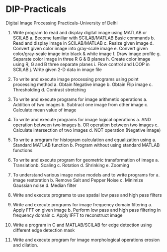 # DIP-Practicals
Digital Image Processing Practicals-University of Delhi


1. Write program to read and display digital image using MATLAB or SCILAB
a. Become familiar with SCILAB/MATLAB Basic commands
b. Read and display image in SCILAB/MATLAB
c. Resize given image
d. Convert given color image into gray-scale image
e. Convert given color/gray-scale image into black & white image
f. Draw image profile
g. Separate color image in three R G & B planes
h. Create color image using R, G and B three separate planes
i. Flow control and LOOP in SCILAB
j. Write given 2-D data in image file

2. To write and execute image processing programs using point processing method
a. Obtain Negative image
b. Obtain Flip image
c. Thresholding
d. Contrast stretching

3. To write and execute programs for image arithmetic operations
a. Addition of two images
b. Subtract one image from other image
c. Calculate mean value of image

4. To write and execute programs for image logical operations
a. AND operation between two images
b. OR operation between two images
c. Calculate intersection of two images
d. NOT operation (Negative image)

5. To write a program for histogram calculation and equalization using
a. Standard MATLAB function
b. Program without using standard MATLAB functions

6. To write and execute program for geometric transformation of image
a. Translationb. Scaling
c. Rotation
d. Shrinking
e. Zooming

7. To understand various image noise models and to write programs for
a. image restoration
b. Remove Salt and Pepper Noise
c. Minimize Gaussian noise
d. Median filter

8. Write and execute programs to use spatial low pass and high pass filters

9. Write and execute programs for image frequency domain filtering
a. Apply FFT on given image
b. Perform low pass and high pass filtering in frequency domain
c. Apply IFFT to reconstruct image

10. Write a program in C and MATLAB/SCILAB for edge detection using different edge
detection mask

11. Write and execute program for image morphological operations erosion and dilation.
